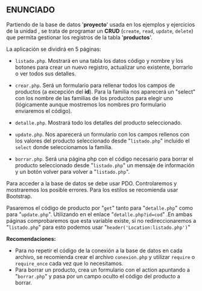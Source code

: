 ## **ENUNCIADO**

Partiendo de la base de datos '**proyecto**' usada en los ejemplos y ejercicios de la unidad , se trata de programar un **CRUD** (``create``, ``read``, ``update``, ``delete``) que permita gestionar los registros de la tabla '**productos**'. 

La aplicación se dividirá en 5 páginas:

* ``listado.php``. Mostrará en una tabla los datos código y nombre y los botones para crear un nuevo registro, actualizar uno existente, borrarlo o ver todos sus detalles.

* ``crear.php``. Será un formulario para rellenar todos los campos de productos (a excepción del **id**). Para la familia nos aparecerá un "select" con los nombre de las familias de los productos para elegir uno (lógicamente aunque mostremos los nombres pro formulario enviaremos el código).

* ``detalle.php``. Mostrará todo los detalles del producto seleccionado.

* ``update.php``. Nos aparecerá un formulario con los campos rellenos con los valores del producto seleccionado desde "``listado.php``" incluido el ``select`` donde seleccionamos la familia.

* ``borrar.php``. Será una página php con el código necesario para borrar el producto seleccionado desde "``listado.php``" un mensaje de información y un botón volver para volver a "``listado.php``".

Para acceder a la base de datos se debe usar PDO. Controlaremos y mostraremos los posible errores. Para los estilos se recomienda usar Bootstrap.

Pasaremos el código de producto por "``get``" tanto para "``detalle.php``" como para "``update.php``". Utilizando en el enlace "``detalle.php?id=cod``" .En ambas páginas comprobaremos que esta variable existe, si no redireccionaremos a "``listado.php``" para esto podemos usar "``header('Location:listado.php')``"

**Recomendaciones:**
* Para no repetir el código de la conexión a la base de datos en cada archivo, se recomienda crear el archivo ``conexion.php`` y utilizar ``require`` o ``require_once`` cada vez que lo necesitamos.
* Para borrar un producto, crea un formulario con el action apuntando a "``borrar.php``" y pasa por un campo oculto el código del producto a borrar.